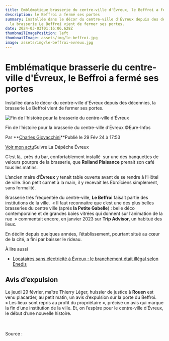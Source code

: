 ```yaml
---
title: Emblématique brasserie du centre-ville d'Évreux, le Beffroi a fermé ses portes
description: le Beffroi a fermé ses portes
summary: Installée dans le décor du centre-ville d'Évreux depuis des décennies,
  la brasserie Le Beffroi vient de fermer ses portes.
date: 2024-03-03T01:16:06.628Z
thumbnailImagePosition: left
thumbnailImage: assets/img/le-beffroi.jpg
image: assets/img/le-beffroi-evreux.jpg
---
```

<!--StartFragment-->

# Emblématique brasserie du centre-ville d'Évreux, le Beffroi a fermé ses portes

Installée dans le décor du centre-ville d'Évreux depuis des décennies, la brasserie Le Beffroi vient de fermer ses portes.

![Fin de l'histoire pour la brasserie du centre-ville d'Évreux](https://static.actu.fr/uploads/2024/02/875900e1b0e566b5900e1b0e52f590v-960x640.jpg)

Fin de l’histoire pour la brasserie du centre-ville d’Évreux ©Eure-Infos

Par **[Charles Giovacchini](https://actu.fr/auteur/charles-giovacchini "Consulter tous les articles de Charles Giovacchini")**Publié le 29 Fév 24 à 17:53  

[Voir mon actu](https://actu.fr/mon-actu)Suivre La Dépêche Évreux

C’est là,  près du bar, confortablement installé  sur une des banquettes de velours pourpre de la brasserie, que **Rolland Plaisance** prenait son café tous les matins.

L’ancien maire d’**Évreux** y tenait table ouverte avant de se rendre à l’Hôtel de ville. Son petit carnet à la main, il y recevait les Ebroïciens simplement, sans formalité.

Brasserie très fréquentée du centre-ville, **Le Beffroi** faisait partie des institutions de la ville.  « Il faut reconnaitre que c’est une des plus belles brasseries du centre ville (après **la Petite Gabelle**) : belle déco contemporaine et de grandes baies vitrées qui donnent sur l’animation de la rue  » commentait encore, en janvier 2023 sur **Trip Advisor**, un habitué des lieux.

En déclin depuis quelques années, l’établissement, pourtant situé au cœur de la cité, a fini par baisser le rideau.

À lire aussi

* [Locataires sans électricité à Évreux : le branchement était illégal selon Enedis](https://actu.fr/normandie/evreux_27229/locataires-sans-electricite-a-evreux-le-branchement-etait-illegal-selon-enedis_60704169.html)

## Avis d’expulsion

Le jeudi 29 février, maître Thierry Léger, huissier de justice à **Rouen** est venu placarder, au petit matin, un avis d’expulsion sur la porte du Beffroi. « Les lieux sont repris au profit du propriétaire », précise un avis qui marque la fin d’une institution de la ville. Et, on l’espère pour le centre-ville d’Évreux, le début d’une nouvelle histoire. 

\
\
   Source :
